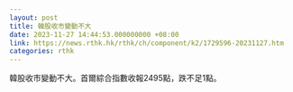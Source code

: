 ```yaml
---
layout: post
title: 韓股收市變動不大
date: 2023-11-27 14:44:53.000000000 +08:00
link: https://news.rthk.hk/rthk/ch/component/k2/1729596-20231127.htm
categories: rthk
---
```


韓股收市變動不大。首爾綜合指數收報2495點，跌不足1點。
